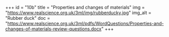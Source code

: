+++
id = "10b"
title = "Properties and changes of materials"
img = "https://www.realscience.org.uk/3ml/img/rubberducky.jpg"
img_alt = "Rubber duck"
doc = "https://www.realscience.org.uk/3ml/pdfs/WordQuestions/Properties-and-changes-of-materials-review-questions.docx"
+++
